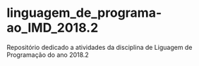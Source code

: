 # linguagem_de_programa-ao_IMD_2018.2
Repositório dedicado a atividades da disciplina de Liguagem de Programação do ano 2018.2
